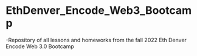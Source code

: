 # EthDenver_Encode_Web3_Bootcamp

-Repository of all lessons and homeworks from the fall 2022 Eth Denver Encode Web 3.0 Bootcamp